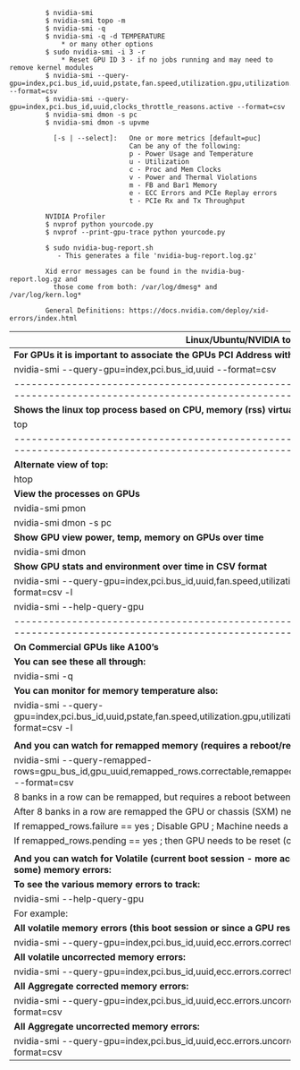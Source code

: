 ```
         $ nvidia-smi
         $ nvidia-smi topo -m
         $ nvidia-smi -q
         $ nvidia-smi -q -d TEMPERATURE
             * or many other options
         $ sudo nvidia-smi -i 3 -r
             * Reset GPU ID 3 - if no jobs running and may need to remove kernel modules
         $ nvidia-smi --query-gpu=index,pci.bus_id,uuid,pstate,fan.speed,utilization.gpu,utilization.memory,temperature.gpu,temperature.memory,power.draw --format=csv
         $ nvidia-smi --query-gpu=index,pci.bus_id,uuid,clocks_throttle_reasons.active --format=csv
         $ nvidia-smi dmon -s pc
         $ nvidia-smi dmon -s upvme

           [-s | --select]:   One or more metrics [default=puc]
                              Can be any of the following:
                              p - Power Usage and Temperature
                              u - Utilization
                              c - Proc and Mem Clocks
                              v - Power and Thermal Violations
                              m - FB and Bar1 Memory
                              e - ECC Errors and PCIe Replay errors
                              t - PCIe Rx and Tx Throughput

         NVIDIA Profiler
         $ nvprof python yourcode.py
         $ nvprof --print-gpu-trace python yourcode.py

         $ sudo nvidia-bug-report.sh
            - This generates a file 'nvidia-bug-report.log.gz'

         Xid error messages can be found in the nvidia-bug-report.log.gz and
           those come from both: /var/log/dmesg* and /var/log/kern.log*

         General Definitions: https://docs.nvidia.com/deploy/xid-errors/index.html
```

|                              **Linux/Ubuntu/NVIDIA tools for monitoring utilization**                                                                                     |
|------------------------------------------------------------------------------------------------------------------------------------------------------------------------|
| **For GPUs it is important to associate the GPUs PCI Address with the GPU UUID (index is relative)**                                                                       |
|   nvidia-smi --query-gpu=index,pci.bus_id,uuid --format=csv                                                                                                            |
|------------------------------------------------------------------------------------------------------------------------------------------------------------------------|
| **Shows the linux top process based on CPU, memory (rss) virtual memory**                                                                                                  |
|   top                                                                                                                                                                  |
|------------------------------------------------------------------------------------------------------------------------------------------------------------------------|
| **Alternate view of top:**                                                                                                                                                 |
|   htop                                                                                                                                                                 |
| **View the processes on GPUs**                                                                                                                                             |
|   nvidia-smi pmon                                                                                                                                                      |
|   nvidia-smi dmon -s pc                                                                                                                                                |
| **Show GPU view power, temp, memory on GPUs over time**                                                                                                                    |
|   nvidia-smi dmon                                                                                                                                                      |
| **Show GPU stats and environment over time in CSV format**                                                                                                                 |
|   nvidia-smi --query-gpu=index,pci.bus_id,uuid,fan.speed,utilization.gpu,utilization.memory,temperature.gpu,power.draw --format=csv -l                                 |
|   nvidia-smi --help-query-gpu                                                                                                                                          |
|------------------------------------------------------------------------------------------------------------------------------------------------------------------------| 
| **On Commercial GPUs like A100’s**                                                                                                                                         |
|   **You can see these all through:**                                                                                                                                       |
|      nvidia-smi -q                                                                                                                                                     |
|   **You can monitor for memory temperature also:**                                                                                                                         |
|     nvidia-smi --query-gpu=index,pci.bus_id,uuid,pstate,fan.speed,utilization.gpu,utilization.memory,temperature.gpu,temperature.memory,power.draw --format=csv -l     | 
|                                                                                                                                                                        |
|   **And you can watch for remapped memory (requires a reboot/reset of the GPU):**                                                                                          |
|    nvidia-smi --query-remapped-rows=gpu_bus_id,gpu_uuid,remapped_rows.correctable,remapped_rows.uncorrectable,remapped_rows.pending,remapped_rows.failure --format=csv |
|        <dt>8 banks in a row can be remapped, but requires a reboot between each remap.</dt>                                                                                    |
|        <dt>After 8 banks in a row are remapped the GPU or chassis (SXM) needs to be reworked.</dt>                                                                             |
|        <dt>If remapped_rows.failure == yes  ; Disable GPU ; Machine needs a RMA to repair</dt>                                                                                 |
|        <dt>If remapped_rows.pending == yes ; then GPU needs to be reset (commonly high number of aggregate errors).</dt>                                                       |
|                                                                                                                                                                        |
|   **And you can watch for Volatile (current boot session - more accurate) and Aggregate (life time of GPU - in theory all but misses some) memory errors:**                |
|     **To see the various memory errors to track:**                                                                                                                         |
|        nvidia-smi --help-query-gpu | grep "ecc.err"                                                                                                                    |
|    For example:                                                                                                                                                        |
|     **All volatile memory errors (this boot session or since a GPU reset):**                                                                                               |
|       nvidia-smi --query-gpu=index,pci.bus_id,uuid,ecc.errors.corrected.volatile.dram,ecc.errors.corrected.volatile.sram  --format=csv                                 |
|     **All volatile uncorrected memory errors:**                                                                                                                           |
|        nvidia-smi --query-gpu=index,pci.bus_id,uuid,ecc.errors.corrected.volatile.dram,ecc.errors.corrected.volatile.sram  --format=csv                                |
|     **All Aggregate corrected memory errors:**                                                                                                                             |
|       nvidia-smi --query-gpu=index,pci.bus_id,uuid,ecc.errors.uncorrected.aggregate.dram,ecc.errors.uncorrected.aggregate.sram --format=csv                            |
|     **All Aggregate uncorrected memory errors:**                                                                                                                            |
|       nvidia-smi --query-gpu=index,pci.bus_id,uuid,ecc.errors.uncorrected.aggregate.dram,ecc.errors.uncorrected.aggregate.sram --format=csv                            |
